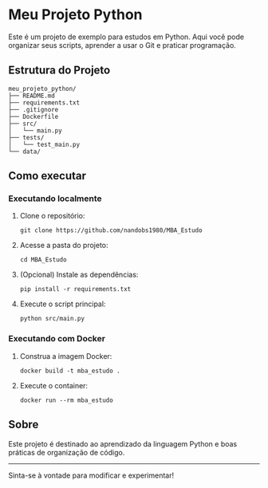 # Meu Projeto Python

Este é um projeto de exemplo para estudos em Python. Aqui você pode organizar seus scripts, aprender a usar o Git e praticar programação.

## Estrutura do Projeto

```
meu_projeto_python/
├── README.md
├── requirements.txt
├── .gitignore
├── Dockerfile
├── src/
│   └── main.py
├── tests/
│   └── test_main.py
└── data/
```

## Como executar

### Executando localmente

1. Clone o repositório:
   ```
   git clone https://github.com/nandobs1980/MBA_Estudo
   ```
2. Acesse a pasta do projeto:
   ```
   cd MBA_Estudo
   ```
3. (Opcional) Instale as dependências:
   ```
   pip install -r requirements.txt
   ```
4. Execute o script principal:
   ```
   python src/main.py
   ```

### Executando com Docker

1. Construa a imagem Docker:
   ```
   docker build -t mba_estudo .
   ```
2. Execute o container:
   ```
   docker run --rm mba_estudo
   ```

## Sobre

Este projeto é destinado ao aprendizado da linguagem Python e boas práticas de organização de código.

---
Sinta-se à vontade para modificar e experimentar!